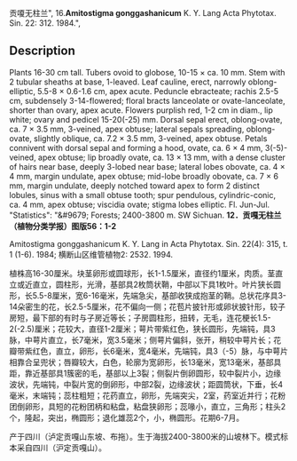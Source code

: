 贡嗄无柱兰",
16.**Amitostigma gonggashanicum** K. Y. Lang Acta Phytotax. Sin. 22: 312. 1984.",

## Description
Plants 16-30 cm tall. Tubers ovoid to globose, 10-15 × ca. 10 mm. Stem with 2 tubular sheaths at base, 1-leaved. Leaf cauline, erect, narrowly oblong-elliptic, 5.5-8 × 0.6-1.6 cm, apex acute. Peduncle ebracteate; rachis 2.5-5 cm, subdensely 3-14-flowered; floral bracts lanceolate or ovate-lanceolate, shorter than ovary, apex acute. Flowers purplish red, 1-2 cm in diam., lip white; ovary and pedicel 15-20(-25) mm. Dorsal sepal erect, oblong-ovate, ca. 7 × 3.5 mm, 3-veined, apex obtuse; lateral sepals spreading, oblong-ovate, slightly oblique, ca. 7.2 × 3.5 mm, 3-veined, apex obtuse. Petals connivent with dorsal sepal and forming a hood, ovate, ca. 6 × 4 mm, 3(-5)-veined, apex obtuse; lip broadly ovate, ca. 13 × 13 mm, with a dense cluster of hairs near base, deeply 3-lobed near base; lateral lobes obovate, ca. 4 × 4 mm, margin undulate, apex obtuse; mid-lobe broadly obovate, ca. 7 × 6 mm, margin undulate, deeply notched toward apex to form 2 distinct lobules, sinus with a small obtuse tooth; spur pendulous, cylindric-conic, ca. 4 mm, apex obtuse; viscidia ovate; stigma lobes elliptic. Fl. Jun-Jul.
  "Statistics": "&amp;#9679; Forests; 2400-3800 m. SW Sichuan.
**12．贡嘎无柱兰（植物分类学报）图版56：1-2**

Amitostigma gonggashanicum K. Y. Lang in Acta Phytotax. Sin. 22(4): 315, t. 1 (1-6). 1984; 横断山区维管植物2: 2532. 1994.

植株高16-30厘米。块茎卵形或圆球形，长1-1.5厘米，直径约1厘米，肉质。茎直立或近直立，圆柱形，光滑，基部具2枚筒状鞘，中部以下具1枚叶。叶片狭长圆形，长5.5-8厘米，宽6-16毫米，先端急尖，基部收狭成抱茎的鞘。总状花序具3-14朵密生的花，长2.5-5厘米，花不偏向一侧；花苞片披针形或卵状披针形，较子房短，最下部的有时与子房近等长；子房圆柱形，扭转，无毛，连花梗长1.5-2(-2.5)厘米；花较大，直径1-2厘米；萼片带紫红色，狭长圆形，先端钝，具3脉，中萼片直立，长7毫米，宽3.5毫米；侧萼片偏斜，张开，稍较中萼片长；花瓣带紫红色，直立，卵形，长6毫米，宽4毫米，先端钝，具3（-5）脉，与中萼片相靠合呈兜状；唇瓣较大，白色，轮廓为宽卵形，长13毫米，宽13毫米，基部具距，靠近基部具1簇密的毛，基部以上3裂；侧裂片倒卵圆形，较中裂片小，边缘波状，先端钝，中裂片宽的倒卵形，中部2裂，边缘波状；距圆筒状，下垂，长4毫米，末端钝；蕊柱粗短；花药直立，卵形，先端突尖，2室，药室近并行；花粉团倒卵形，具短的花粉团柄和粘盘，粘盘狭卵形；蕊喙小，直立，三角形；柱头2个，隆起，突出，椭圆形；退化雄蕊2个，小，椭圆形。花期6-7月。

产于四川（泸定贡嘎山东坡、布拖）。生于海拔2400-3800米的山坡林下。模式标本采自四川（沪定贡嘎山）。
